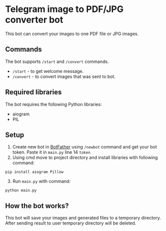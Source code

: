 # Telegram image to PDF/JPG converter bot
This bot can convert your images to one PDF file or JPG images.
## Commands
The bot supports `/start` and `/convert` commands.<br/>
* `/start` - to get welcome message.<br/>
* `/convert` - to convert images that was sent to bot.<br/>
## Required libraries
The bot requires the following Python libraries:
* aiogram
* PIL
## Setup
1) Create new bot in [BotFather](https://t.me/BotFather) using `/newbot` command and get your bot token. Paste it in `main.py` line 14 `token`
2) Using cmd move to project directory and install libraries with following command:<br/>
```
pip install aiogram Pillow
```
3) Run `main.py` with command:
```
python main.py
```
## How the bot works?
This bot will save your images and generated files to a temporary directory.<br/>
After sending result to user temporary directory will be deleted.
